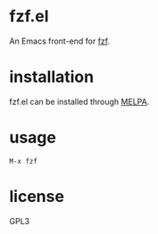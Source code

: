 # fzf.el

An Emacs front-end for [fzf][1].

# installation

fzf.el can be installed through [MELPA][2].

# usage

`M-x fzf`

# license

GPL3

[1]: https://github.com/junegunn/fzf
[2]: https://melpa.org
